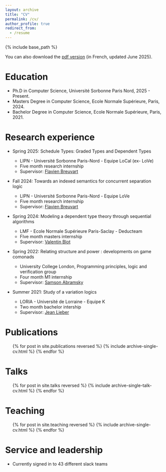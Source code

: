 ```yaml
---
layout: archive
title: "CV"
permalink: /cv/
author_profile: true
redirect_from:
  - /resume
---
```


{% include base_path %}

You can also download the [pdf version](https://thomaslaure.github.io/files/CV.pdf) (in French, updated June 2025).

Education
======
* Ph.D in Computer Science, Université Sorbonne Paris Nord, 2025 - Present.
* Masters Degree in Computer Science, Ecole Normale Supérieure, Paris, 2024.
* Bachelor Degree in Computer Science, Ecole Normale Supérieure, Paris, 2021.

Research experience
======
* Spring 2025: Schedule Types: Graded Types and Dependent Types
  * LIPN - Université Sorbonne Paris-Nord - Equipe LoCal (ex- LoVe)
  * Five month research internship
  * Supervisor: [Flavien Breuvart](https://www.lipn.univ-paris13.fr/~breuvart/?lang=uk)

* Fall 2024: Towards an indexed semantics for concurrent separation logic
  * LIPN - Université Sorbonne Paris-Nord - Equipe LoVe
  * Five month research internship
  * Supervisor: [Flavien Breuvart](https://www.lipn.univ-paris13.fr/~breuvart/?lang=uk)

* Spring 2024: Modeling a dependent type theory through sequential algorithms
  * LMF - Ecole Normale Supérieure Paris-Saclay - Deducteam
  * FIve month masters internship
  * Supervisor: [Valentin Blot](https://valentinblot.org/)

* Spring 2022: Relating structure and power : developments on game comonads
  * University College London, Programming principles, logic and verification group
  * Four month M1 internship
  * Supervisor: [Samson Abramsky](https://profiles.ucl.ac.uk/86621-samson-abramsky)

* Summer 2021: Study of a variation logics
  * LORIA - Université de Lorraine - Equipe K
  * Two month bachelor intership
  * Supervisor: [Jean Lieber](https://members.loria.fr/JLieber/cv/)
  

Publications
======
  <ul>{% for post in site.publications reversed %}
    {% include archive-single-cv.html %}
  {% endfor %}</ul>
  
Talks
======
  <ul>{% for post in site.talks reversed %}
    {% include archive-single-talk-cv.html  %}
  {% endfor %}</ul>
  
Teaching
======
  <ul>{% for post in site.teaching reversed %}
    {% include archive-single-cv.html %}
  {% endfor %}</ul>
  
Service and leadership
======
* Currently signed in to 43 different slack teams
